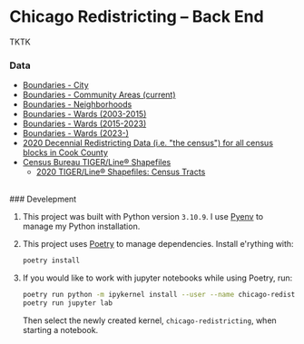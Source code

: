 # Chicago Redistricting – Back End

TKTK

### Data
- [Boundaries - City](https://data.cityofchicago.org/Facilities-Geographic-Boundaries/Boundaries-City/ewy2-6yfk)
- [Boundaries - Community Areas (current)](https://data.cityofchicago.org/Facilities-Geographic-Boundaries/Boundaries-Community-Areas-current-/cauq-8yn6)
- [Boundaries - Neighborhoods](https://data.cityofchicago.org/Facilities-Geographic-Boundaries/Boundaries-Neighborhoods/bbvz-uum9)
- [Boundaries - Wards (2003-2015)](https://data.cityofchicago.org/Facilities-Geographic-Boundaries/Boundaries-Wards-2003-2015-/xt4z-bnwh)
- [Boundaries - Wards (2015-2023)](https://data.cityofchicago.org/Facilities-Geographic-Boundaries/Boundaries-Wards-2015-2023-/sp34-6z76)
- [Boundaries - Wards (2023-)](https://data.cityofchicago.org/Facilities-Geographic-Boundaries/Boundaries-Wards-2023-/p293-wvbd)
- [2020 Decennial Redistricting Data (i.e. "the census") for all census blocks in Cook County](https://data.census.gov/table?g=0500000US17031$1000000&y=2020&d=DEC+Redistricting+Data+(PL+94-171)&tid=DECENNIALPL2020.P1)
- [Census Bureau TIGER/Line® Shapefiles](https://www.census.gov/cgi-bin/geo/shapefiles/index.php)
    - [2020 TIGER/Line® Shapefiles: Census Tracts](https://www.census.gov/cgi-bin/geo/shapefiles/index.php?year=2020&layergroup=Census+Tracts)

<br>
### Develepment

1. This project was built with Python version `3.10.9`. I use [Pyenv](https://github.com/pyenv/pyenv#installation) to manage my Python installation.

1. This project uses [Poetry](https://python-poetry.org/docs/master/#installation) to manage dependencies. Install e'rything with:
    ```bash
    poetry install
    ```

1. If you would like to work with jupyter notebooks while using Poetry, run:
    ```bash
    poetry run python -m ipykernel install --user --name chicago-redistricting
    poetry run jupyter lab
    ```

    Then select the newly created kernel, `chicago-redistricting`, when starting a notebook.